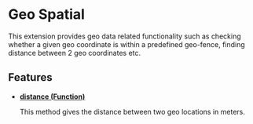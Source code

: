 # Geo Spatial
This extension provides geo data related functionality such as checking whether a given geo coordinate is within a predefined geo-fence, finding distance between 2 geo coordinates etc.

## Features

* **[distance (Function)](#distance)**

    This method gives the distance between two geo locations in meters.
